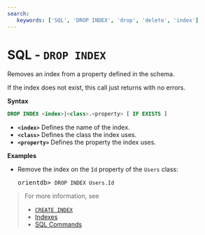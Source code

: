 ```yaml
---
search:
   keywords: ['SQL', 'DROP INDEX', 'drop', 'delete', 'index']
---
```


# SQL - `DROP INDEX`

Removes an index from a property defined in the schema.

If the index does not exist, this call just returns with no errors.

**Syntax**

```sql
DROP INDEX <index>|<class>.<property> [ IF EXISTS ]
```

- **`<index>`** Defines the name of the index.
- **`<class>`** Defines the class the index uses.
- **`<property>`** Defines the property the index uses.

**Examples**

- Remove the index on the `Id` property of the `Users` class:

  <pre>
  orientdb> <code class="lang-sql userinput">DROP INDEX Users.Id</code>
  </pre>


>For more information, see
>- [`CREATE INDEX`](SQL-Create-Index.md)
>- [Indexes](../indexing/Indexes.md)
>- [SQL Commands](SQL.md)
